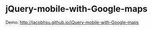 jQuery-mobile-with-Google-maps
==============================

Demo: http://jacobhsu.github.io/jQuery-mobile-with-Google-maps 
